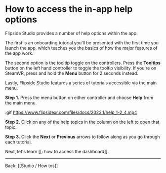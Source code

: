 # How to access the in-app help options

Flipside Studio provides a number of help options within the app.

The first is an onboarding tutorial you'll be presented with the first time you launch the app, which teaches you the basics of how the major features of the app work.

The second option is the tooltip toggle on the controllers. Press the **Tooltips** button on the left hand controller to toggle the tooltip visibility. If you're on SteamVR, press and hold the **Menu** button for 2 seconds instead.

Lastly, Flipside Studio features a series of tutorials accessible via the main menu.

**Step 1.** Press the menu button on either controller and choose **Help** from the main menu.

:gif https://www.flipsidexr.com/files/docs/2023.1/help_1-2_4.mp4

**Step 2.** Click on any of the help topics in the column on the left to open that topic.

**Step 3.** Click the **Next** or **Previous** arrows to follow along as you go through each tutorial.

Next, let's learn [[: how to access the dashboard]].

---

Back: [[Studio / How tos]]
